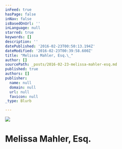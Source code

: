 ```yaml
---
inFeed: true
hasPage: false
inNav: false
isBasedOnUrl: ''
inLanguage: null
starred: true
keywords: []
description: ''
datePublished: '2016-02-23T00:50:13.194Z'
dateModified: '2016-02-23T00:39:58.600Z'
title: "Melissa Mahler, Esq.\_"
author: []
sourcePath: _posts/2016-02-23-melissa-mahler-esq.md
published: true
authors: []
publisher:
  name: null
  domain: null
  url: null
  favicon: null
_type: Blurb

---
```

![](https://s3-us-west-2.amazonaws.com/the-grid-img/p/eae921c45462af2ccff5c33b3c9ec562a0332b05.jpg)

# Melissa Mahler, Esq.